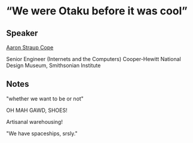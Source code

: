 “We were Otaku before it was cool”
===

Speaker
---

[Aaron Straup Cope](http://aaronland.net/)

Senior Engineer (Internets and the Computers)
Cooper-Hewitt National Design Museum, Smithsonian Institute


Notes
---

"whether we want to be or not"

OH MAH GAWD, SHOES!

Artisanal warehousing! 

"We have spaceships, srsly."


